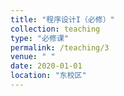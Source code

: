```yaml
---
title: "程序设计I（必修）"
collection: teaching
type: "必修课"
permalink: /teaching/3
venue: " "
date: 2020-01-01
location: "东校区"
---
```




